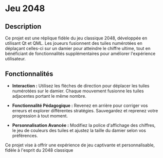 # Jeu 2048
## Description

Ce projet est une réplique fidèle du jeu classique 2048, développée en utilisant Qt et QML. Les joueurs fusionnent des tuiles numérotées en déplaçant celles-ci sur un damier pour atteindre le chiffre ultime, tout en bénéficiant de fonctionnalités supplémentaires pour améliorer l'expérience utilisateur.


## Fonctionnalités

- **Interaction :** Utilisez les flèches de direction pour déplacer les tuiles numérotées sur le damier. Chaque mouvement fusionne les tuiles adjacentes portant le même nombre.
  
- **Fonctionnalité Pédagogique :** Revenez en arrière pour corriger vos erreurs et explorer différentes stratégies. Sauvegardez et reprenez votre progression à tout moment.

- **Personnalisation Avancée :** Modifiez la police d'affichage des chiffres, le jeu de couleurs des tuiles et ajustez la taille du damier selon vos préférences.
  
Ce projet vise à offrir une expérience de jeu captivante et personnalisable, fidèle à l'esprit du 2048 classique


